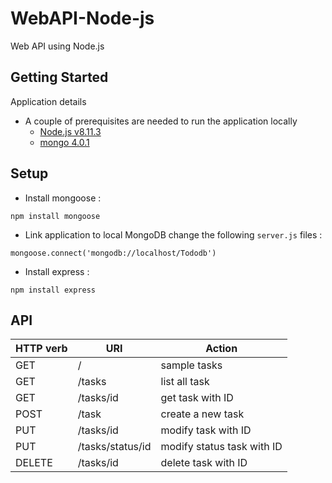 # WebAPI-Node-js
Web API using Node.js

## Getting Started
Application details
* A couple of prerequisites are needed to run the application locally
  * [Node.js v8.11.3](https://nodejs.org/en/)
  * [mongo 4.0.1](https://docs.mongodb.org/manual/installation/)

## Setup

* Install mongoose :

```
npm install mongoose
```
  * Link application to local MongoDB
  change the following ```server.js``` files :
  ```
  mongoose.connect('mongodb://localhost/Tododb')
  ```

* Install express :

```
npm install express
```


## API
HTTP verb | URI | Action
------------- | ------------- |-------------
GET | / | sample tasks
GET | /tasks | list all task
GET | /tasks/id | get task with ID
POST | /task | create a new task
PUT | /tasks/id | modify task with ID
PUT | /tasks/status/id | modify status task with ID
DELETE | /tasks/id | delete task with ID
